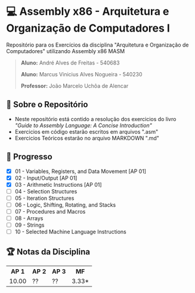 # **💻 Assembly x86 - Arquitetura e Organização de Computadores I**

Repositório para os Exercícios da disciplina "Arquitetura e Organização de Computadores" utilizando Assembly x86 MASM

> <p><b>Aluno:</b> André Alves de Freitas - 540683</p>
> <p><b>Aluno:</b> Marcus Vinicius Alves Nogueira - 540230</p>
> <p><b>Professor:</b> João Marcelo Uchôa de Alencar<p>

## **📓 Sobre o Repositório**

- Neste repositório está contido a resolução dos exercicios do livro _"Guide to Assembly Language: A Concise Introduction"_
- Exercicios em código estarão escritos em arquivos ".asm"
- Exercicios Teóricos estarão no arquivo MARKDOWN ".md"

## **🎲 Progresso**

- [x] 01 - Variables, Registers, and Data Movement [AP 01]
- [x] 02 - Input/Output [AP 01]
- [x] 03 - Arithmetic Instructions [AP 01]
- [ ] 04 - Selection Structures
- [ ] 05 - Iteration Structures
- [ ] 06 - Logic, Shifting, Rotating, and Stacks
- [ ] 07 - Procedures and Macros
- [ ] 08 - Arrays
- [ ] 09 - Strings
- [ ] 10 - Selected Machine Language Instructions

## **🏆 Notas da Disciplina**
  
  <table>
  <tr>
    <th>AP 1</th>
    <th>AP 2</th>
    <th>AP 3</th>
    <th>MF</th>
  </tr>
  <tr>
    <td>10.00</td>
    <td>??</td>
    <td>??</td>
    <td>3.33*</td>
  </tr>
</table>
